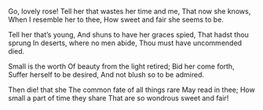 <!-- title: Go, Lovely Rose -->

Go, lovely rose!
Tell her that wastes her time and me,
That now she knows,
When I resemble her to thee,
How sweet and fair she seems to be.

Tell her that’s young,
And shuns to have her graces spied,
That hadst thou sprung
In deserts, where no men abide,
Thou must have uncommended died.

Small is the worth
Of beauty from the light retired;
Bid her come forth,
Suffer herself to be desired,
And not blush so to be admired.

Then die! that she
The common fate of all things rare
May read in thee;
How small a part of time they share
That are so wondrous sweet and fair!
